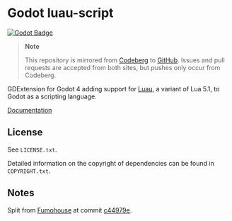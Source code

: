 # Godot luau-script

[![Godot Badge](https://img.shields.io/badge/Godot-4.2--beta1-orange)](https://godotengine.org/)

> **Note**
>
> This repository is mirrored from [Codeberg](https://codeberg.org/ksk/godot-luau-script)
> to [GitHub](https://github.com/Fumohouse/godot-luau-script). Issues and pull requests
> are accepted from both sites, but pushes only occur from Codeberg.

GDExtension for Godot 4 adding support for
[Luau](https://github.com/Roblox/luau), a variant of Lua 5.1, to Godot as a
scripting language.

[Documentation](https://fumohouse.github.io/gls-docs/)

## License

See `LICENSE.txt`.

Detailed information on the copyright of dependencies can be found in
`COPYRIGHT.txt`.

## Notes

Split from [Fumohouse](https://github.com/Fumohouse/Fumohouse) at commit
[c44979e](https://github.com/Fumohouse/Fumohouse/commit/c44979eda40be4ac0f495af2ed068f0714b4bb34).
